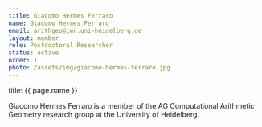 ```yaml
---
title: Giacomo Hermes Ferraro
name: Giacomo Hermes Ferraro
email: arithgeo@iwr.uni-heidelberg.de
layout: member
role: Postdoctoral Researcher
status: active
order: 1
photo: /assets/img/giacomo-hermes-ferraro.jpg
---
```



title: {{ page.name }}

Giacomo Hermes Ferraro is a member of the AG Computational Arithmetic Geometry research group at the University of Heidelberg.